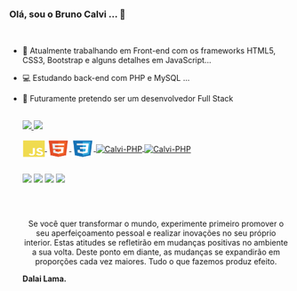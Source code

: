 ### Olá, sou o Bruno Calvi ... 👋

  <br/>
  
- 🔭 Atualmente trabalhando em Front-end com os frameworks HTML5, CSS3, Bootstrap e alguns detalhes em JavaScript...
- 💻 Estudando back-end com PHP e MySQL ...
- 🎯 Futuramente pretendo ser um desenvolvedor Full Stack

  <br/>
  
  <div>
    <a href="https://github.com/brunocalvi">
    <img height="170em" src="https://github-readme-stats.vercel.app/api?username=brunocalvi&show_icons=true&theme=dark&include_all_commits=true&count_private=true"/>
    <img height="170em" src="https://github-readme-stats.vercel.app/api/top-langs/?username=brunocalvi&layout=compact&langs_count=7&theme=dark"/>
  </div>
  
  <div style="display: inline_block"><br>
    <img align="center" alt="Calvi-Js" height="30" width="40" src="https://raw.githubusercontent.com/devicons/devicon/master/icons/javascript/javascript-plain.svg">
    <img align="center" alt="Calvi-HTML" height="30" width="40" src="https://raw.githubusercontent.com/devicons/devicon/master/icons/html5/html5-original.svg">
    <img align="center" alt="Calvi-CSS" height="30" width="40" src="https://raw.githubusercontent.com/devicons/devicon/master/icons/css3/css3-original.svg">
    <img align="center" alt="Calvi-PHP" height="auto" width="40" src="https://img.icons8.com/color/48/000000/bootstrap.png"/>
    <img align="center" alt="Calvi-PHP" height="auto" width="40" src="https://img.icons8.com/color/48/000000/php.png"/>
  </div>
  
  ##

  <div>
    <a href="https://api.whatsapp.com/send?phone=551177441288" target="_blank"><img src="https://img.shields.io/badge/WhatsApp-25D366?style=for-the-badge&logo=whatsapp&logoColor=white" target="_blank"></a>
    <a href="https://www.instagram.com/bruno.calvi/" target="_blank"><img src="https://img.shields.io/badge/-Instagram-%23E4405F?style=for-the-badge&logo=instagram&logoColor=white" target="_blank"></a>
    <a href = "mailto:calvireis@gmail.com"><img src="https://img.shields.io/badge/-Gmail-%23333?style=for-the-badge&logo=gmail&logoColor=white" target="_blank"></a>
  <a href="https://www.linkedin.com/in/brunocalvi/" target="_blank"><img src="https://img.shields.io/badge/-LinkedIn-%230077B5?style=for-the-badge&logo=linkedin&logoColor=white" target="_blank"></a>
  
  </div>
  
  <div>
    
    <br/><br/>
    
    <p align="center">Se você quer transformar o mundo, experimente primeiro promover o seu aperfeiçoamento pessoal e realizar inovações no seu próprio interior. Estas atitudes se refletirão em mudanças positivas no ambiente a sua volta. Deste ponto em diante, as mudanças se expandirão em proporções cada vez maiores. Tudo o que fazemos produz efeito.</p>

    __<p>Dalai Lama.</p>__
  </div>


